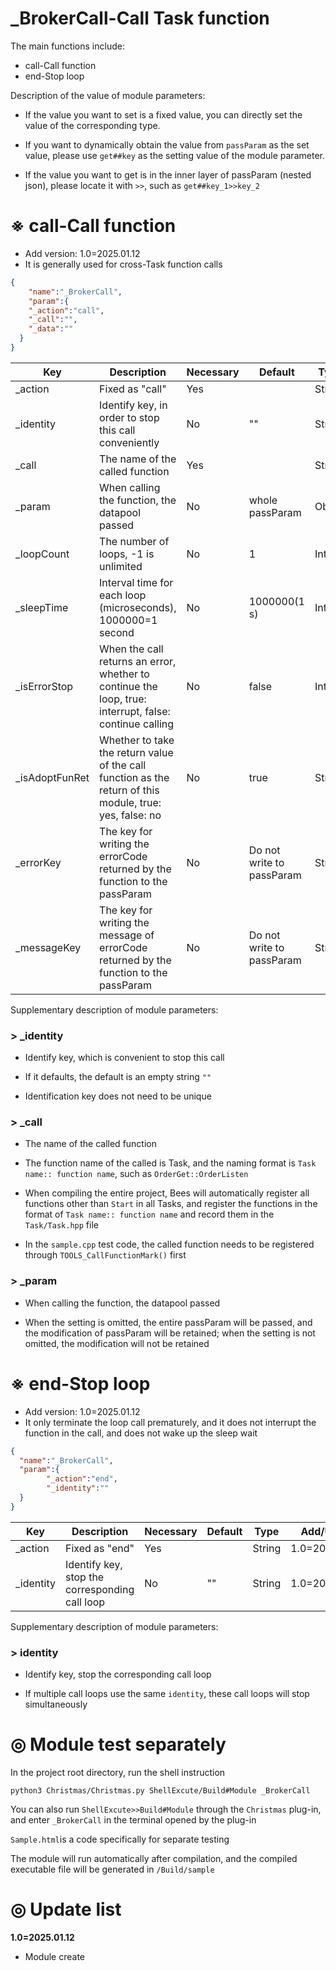 # _BrokerCall-Call Task function

The main functions include:

- call-Call function
- end-Stop loop

Description of the value of module parameters:

- If the value you want to set is a fixed value, you can directly set the value of the corresponding type.

- If you want to dynamically obtain the value from `passParam` as the set value, please use `get##key` as the setting value of the module parameter.

- If the value you want to get is in the inner layer of passParam (nested json), please locate it with `>>`, such as `get##key_1>>key_2`

# ※ call-Call function

- Add version: 1.0=2025.01.12
- It is generally used for cross-Task function calls

```json
{
	"name":"_BrokerCall",
	"param":{
    "_action":"call",
    "_call":"",
    "_data":""
  }
}
```

| Key              | Description                                                  | Necessary | Default                    | Type   | Add/Update     |
| ---------------- | ------------------------------------------------------------ | --------- | -------------------------- | ------ | -------------- |
| _action        | Fixed as "call"                                              | Yes       |                           | String | 1.0=2025.01.12 |
| _identity      | Identify key, in order to stop this call conveniently        | No        | ""                        | String | 1.0=2025.01.12 |
| _call          | The name of the called function                              | Yes       |                           | String | 1.0=2025.01.12 |
| _param         | When calling the function, the datapool passed             | No        | whole passParam           | Object | 1.0=2025.01.12 |
| _loopCount     | The number of loops, -1 is unlimited                         | No        | 1                         | Int    | 1.0=2025.01.12 |
| _sleepTime     | Interval time for each loop (microseconds), 1000000=1 second | No        | 1000000(1 s)              | Int64  | 1.0=2025.01.12 |
| _isErrorStop   | When the call returns an error, whether to continue the loop, true: interrupt, false: continue calling | No        | false                     | Int    | 1.0=2025.01.12 |
| _isAdoptFunRet | Whether to take the return value of the call function as the return of this module, true: yes, false: no | No        | true                      | String | 1.0=2025.01.12 |
| _errorKey      | The key for writing the errorCode returned by the function to the passParam | No        | Do not write to passParam | String | 1.0=2025.01.12 |
| _messageKey    | The key for writing the message of errorCode returned by the function to the passParam | No        | Do not write to passParam | String | 1.0=2025.01.12 |

Supplementary description of module parameters:

### > _identity

- Identify key, which is convenient to stop this call

- If it defaults, the default is an empty string `""`

- Identification key does not need to be unique

### > _call

- The name of the called function

- The function name of the called is Task, and the naming format is `Task name:: function name`, such as `OrderGet::OrderListen`

- When compiling the entire project, Bees will automatically register all functions other than `Start`  in all Tasks, and register the functions in the format of `Task name:: function name` and record them in the `Task/Task.hpp` file

- In the `sample.cpp` test code, the called function needs to be registered through `TOOLS_CallFunctionMark()` first

### > _param

- When calling the function, the datapool passed

- When the setting is omitted, the entire passParam will be passed, and the modification of passParam will be retained; when the setting is not omitted, the modification will not be retained

# ※ end-Stop loop

- Add version: 1.0=2025.01.12
- It only terminate the loop call prematurely, and it does not interrupt the function in the call, and does not wake up the sleep wait

```json
{
  "name":"_BrokerCall",
  "param":{
    	"_action":"end",
    	"_identity":""
  }
}
```

| Key      | Description                                          | Necessary | Default                  | Type | Add/Update  |
| -------- | --------------------------------------------- | -------- | ----------------------- | ------ | -------------- |
| _action  | Fixed as "end" | Yes      |                         | String | 1.0=2025.01.12 |
| _identity | Identify key, stop the corresponding call loop | No       | "" | String | 1.0=2025.01.12 |

Supplementary description of module parameters:

### > identity

- Identify key, stop the corresponding call loop

- If multiple call loops use the same `identity`, these call loops will stop simultaneously


# ◎ Module test separately

In the project root directory, run the shell instruction

```
python3 Christmas/Christmas.py ShellExcute/Build#Module _BrokerCall
```

You can also run `ShellExcute>>Build#Module` through the `Christmas` plug-in, and enter `_BrokerCall` in the terminal opened by the plug-in

`Sample.html`is a code specifically for separate testing

The module will run automatically after compilation, and the compiled executable file will be generated in `/Build/sample`

# ◎ Update list

**1.0=2025.01.12**

- Module create